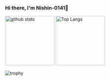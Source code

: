 ### Hi there, I'm Nishin-0141👋
<p align="left"> 
  <img alt="github stats" height="160px" src="https://github-readme-stats.vercel.app/api?username=Nishin-0141&count_private=true&show_icons=true&show_icons=true&theme=monokai" />
  <img alt="Top Langs" height="160px" src="https://github-readme-stats.vercel.app/api/top-langs/?username=Nishin-0141&layout=compact&count_private=true&show_icons=true&show_icons=true&theme=monokai" />
</p>

![trophy](https://github-profile-trophy.vercel.app/?username=Nishin-0141&row=1&column=6&theme=monokai)
<!--
**Nishin-0141/Nishin-0141** is a ✨ _special_ ✨ repository because its `README.md` (this file) appears on your GitHub profile.

Here are some ideas to get you started:

- 🔭 I’m currently working on ...
- 🌱 I’m currently learning ...
- 👯 I’m looking to collaborate on ...
- 🤔 I’m looking for help with ...
- 💬 Ask me about ...
- 📫 How to reach me: ...
- 😄 Pronouns: ...
- ⚡ Fun fact: ...  
-->

